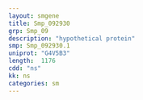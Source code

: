 ```yaml
---
layout: smgene
title: Smp_092930
grp: Smp_09
description: "hypothetical protein"
smp: Smp_092930.1
uniprot: "G4V5B3"
length:  1176
cdd: "ns"
kk: ns
categories: sm
---
```

